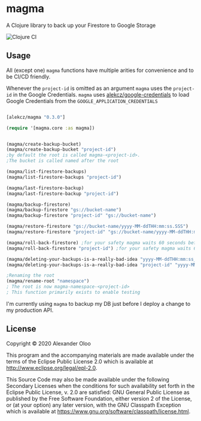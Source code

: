 # magma

A Clojure library to back up your Firestore to Google Storage

![Clojure CI](https://github.com/alekcz/magma/workflows/Clojure%20CI/badge.svg)

## Usage

All (except one) `magma` functions have multiple arities for convenience and to be CI/CD friendly. 

Whenever the `project-id` is omitted as an argument `magma` uses the `project-id` in the Google Credentials.
`magma` uses [alekcz/google-credentials](https://github.com/alekcz/google-credentials) to load Google Credentials from the `GOOGLE_APPLICATION_CREDENTIALS`


```clojure 

[alekcz/magma "0.3.0"]

(require '[magma.core :as magma])


(magma/create-backup-bucket)
(magma/create-backup-bucket "project-id")
;by default the root is called magma-<project-id>. 
;The bucket is called named after the root

(magma/list-firestore-backups)
(magma/list-firestore-backups "project-id")

(magma/last-firestore-backup)
(magma/last-firestore-backup "project-id")

(magma/backup-firestore)
(magma/backup-firestore "gs://bucket-name")
(magma/backup-firestore "project-id" "gs://bucket-name")

(magma/restore-firestore "gs://bucket-name/yyyy-MM-ddTHH:mm:ss.SSS")
(magma/restore-firestore "project-id" "gs://bucket-name/yyyy-MM-ddTHH:mm:ss.SSS")

(magma/roll-back-firestore) ;for your safety magma waits 60 seconds before starting the roll back
(magma/roll-back-firestore "project-id") ;for your safety magma waits 60 seconds before starting the roll back

(magma/deleting-your-backups-is-a-really-bad-idea "yyyy-MM-ddTHH:mm:ss_SSS")
(magma/deleting-your-backups-is-a-really-bad-idea "project-id" "yyyy-MM-ddTHH:mm:ss_SSS")

;Renaming the root
(magma/rename-root "namespace")
; The root is now magma-namespace-<project-id>
; This function primarily exists to enable testing
```

I'm currently using `magma` to backup my DB just before I deploy a change to my production API.

## License

Copyright © 2020 Alexander Oloo

This program and the accompanying materials are made available under the
terms of the Eclipse Public License 2.0 which is available at
http://www.eclipse.org/legal/epl-2.0.

This Source Code may also be made available under the following Secondary
Licenses when the conditions for such availability set forth in the Eclipse
Public License, v. 2.0 are satisfied: GNU General Public License as published by
the Free Software Foundation, either version 2 of the License, or (at your
option) any later version, with the GNU Classpath Exception which is available
at https://www.gnu.org/software/classpath/license.html.
